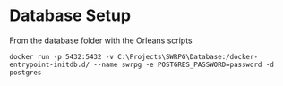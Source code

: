 # Database Setup


From the database folder with the Orleans scripts

```
docker run -p 5432:5432 -v C:\Projects\SWRPG\Database:/docker-entrypoint-initdb.d/ --name swrpg -e POSTGRES_PASSWORD=password -d postgres
```